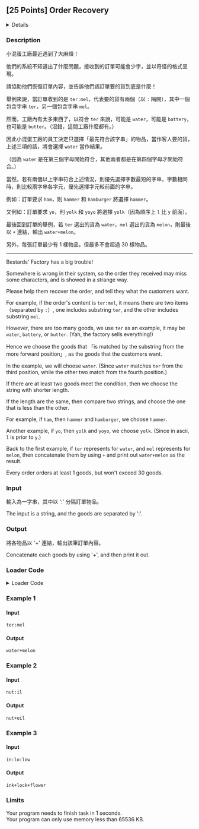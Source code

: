 ## [25 Points] Order Recovery
<details>
<summary>Details</summary>

Level: Medium  
Tags: Array, Function, Pointers, String  
Problem ID: [6OIvsT0iaT6D](https://ckj.imslab.org/#/problems/6OIvsT0iaT6D)  
</details>

### Description
小混蛋工廠最近遇到了大麻煩！

他們的系統不知道出了什麼問題，接收到的訂單可能會少字，並以奇怪的格式呈現。

請協助他們恢復訂單內容，並告訴他們該訂單要的貨到底是什麼！

舉例來說，當訂單收到的是 `ter:mel`，代表要的貨有兩個（以 `:` 隔開），其中一個包含字串 `ter`，另一個包含字串 `mel`。

然而，工廠內有太多東西了，以符合 `ter` 來說，可能是 `water`，可能是 `battery`，也可能是 `butter`。（沒錯，這間工廠什麼都有。）

因此小混蛋工廠的員工決定只選擇「最先符合該字串」的物品，當作客人要的貨，上述三項的話，將會選擇 `water` 當作結果。

（因為 `water` 是在第三個字母開始符合，其他兩者都是在第四個字母才開始符合。）

當然，若有兩個以上字串符合上述情況，則優先選擇字數最短的字串，字數相同時，則比較兩字串各字元，優先選擇字元較前面的字串。

例如：訂單要求 `ham`，則 `hammer` 和 `hamburger` 將選擇 `hammer`。

又例如：訂單要求 `yo`，則 `yolk` 和 `yoyo` 將選擇 `yolk`（因為順序上 `l` 比 `y` 前面）。

最後回到訂單的舉例，若 `ter` 選出的貨為 `water`，`mel` 選出的貨為 `melon`，則最後以 `+` 連結，輸出 `water+melon`。

另外，每張訂單最少有 1 樣物品，但最多不會超過 30 樣物品。



---

Bestards' Factory has a big trouble!

Somewhere is wrong in their system, so the order they received may miss some characters, and is showed in a strange way.

Please help them recover the order, and tell they what the customers want.

For example, if the order's content is `ter:mel`, it means there are two items（separated by `:`）, one includes substring `ter`, and the other includes substring `mel`.

However, there are too many goods, we use `ter` as an example, it may be `water`, `battery`, or `butter`. (Yah, the factory sells everything!)

Hence we choose the goods that 「is matched by the substring from the more forward position」, as the goods that the customers want.

In the example, we will choose `water`. (Since `water` matches `ter` from the third position, while the other two match from the fourth position.)

If there are at least two goods meet the condition, then we choose the string with shorter length.

If the length are the same, then compare two strings, and choose the one that is less than the other.

For example, if `ham`, then `hammer` and `hamburger`, we choose `hammer`.

Another example, if `yo`, then `yolk` and `yoyo`, we choose `yolk`. (Since in ascii, `l` is prior to `y`.)

Back to the first example, if `ter` represents for `water`, and `mel` represents for `melon`, then concatenate them by using `+` and print out `water+melon` as the result.

Every order orders at least 1 goods, but won't exceed 30 goods.


### Input
輸入為一字串，其中以 ':' 分隔訂單物品。

The input is a string, and the goods are separated by ':'.
### Output
將各物品以 '+' 連結，輸出該筆訂單內容。

Concatenate each goods by using '+', and then print it out.

### Loader Code
<details>
<summary>Loader Code</summary>

```c
#include <stdio.h>
#include <stdlib.h>
#include <string.h>
#define GOODS_SIZE 120
#define MAX_ORDER_SIZE 30
#define MAX_NAME_LEN 15

void recovering_order(char *, char **);

char names[GOODS_SIZE][MAX_NAME_LEN] = {
    "aluminum", "ammunition", "orange", "aspirin", "ax",
    "basketball", "zipper", "bell", "blanket", "drum",
    "canvas", "flute", "eraser", "mirror", "comb",
    "eggplant", "diamond", "zucchini", "door", "butter",
    "egg", "dart", "chair", "encyclopedia", "china",
    "fan", "glue", "elevator", "flower", "hat",
    "garlic", "strawberry", "glove", "flour", "ice",
    "ship", "hammer", "fur", "key", "honey",
    "grape", "icecream", "lock", "iron", "ivory",
    "jacket", "oil", "uniform", "kiwi", "pan",
    "helmet", "keyboard", "yoyo", "jet", "knife",
    "tie", "lemon", "xerox", "ink", "mutton",
    "newspaper", "melon", "coconut", "motorcycle", "longan",
    "nail", "rice", "magnet", "peanut", "ointment",
    "oar", "jeans", "nut", "arrow", "oven",
    "jewel", "wool", "noodle", "pencil", "lamp",
    "refrigerator", "needle", "roast", "vest", "yarn",
    "saw", "hamburger", "soap", "glass", "wine",
    "tangerine", "pillow", "umbrella", "zinc", "train",
    "uglifruit", "toast", "underwear", "vanilla", "jeep",
    "unicycle", "vase", "rope", "violin", "warship",
    "volleyball", "water", "yogurt", "submarine", "passionfruit",
    "yacht", "rose", "window", "yolk", "kite",
    "liquor", "xylophone", "toothbrush", "battery", "doll"
};

int main(void) {
    char order[500] = "", *result = NULL;
    scanf("%s", order);
    recovering_order(order, &result);
    printf("%s", result);
    free(result);
    return 0;
}
```
</details>


### Example 1
#### Input
```
ter:mel
```
#### Output
```
water+melon
```

### Example 2
#### Input
```
nut:il
```
#### Output
```
nut+oil
```

### Example 3
#### Input
```
in:lo:low
```
#### Output
```
ink+lock+flower
```

### Limits
Your program needs to finish task in 1 seconds.  
Your program can only use memory less than 65536 KB.  
